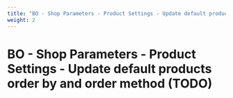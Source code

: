 ```yaml
---
title: "BO - Shop Parameters - Product Settings - Update default products order by and order method (TODO)"
weight: 2
---
```


# BO - Shop Parameters - Product Settings - Update default products order by and order method (TODO)

